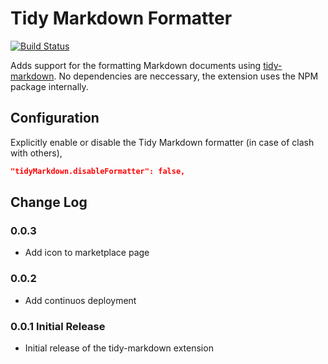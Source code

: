 # Tidy Markdown Formatter

[![Build Status](https://travis-ci.org/Tehnix/vscode-tidymarkdown.svg?branch=master)](https://travis-ci.org/Tehnix/vscode-tidymarkdown)

Adds support for the formatting Markdown documents using [tidy-markdown](https://github.com/slang800/tidy-markdown). No dependencies are neccessary, the extension uses the NPM package internally.

## Configuration

Explicitly enable or disable the Tidy Markdown formatter (in case of clash with others),

```json
"tidyMarkdown.disableFormatter": false,
```

## Change Log

### 0.0.3

- Add icon to marketplace page

### 0.0.2

- Add continuos deployment

### 0.0.1 Initial Release

- Initial release of the tidy-markdown extension
